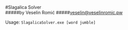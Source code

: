 #Slagalica Solver  
#####by Veselin Romić 
#####veselin@veselinromic.pw

Usage: `SlagalicaSolver.exe [word jumble]`


